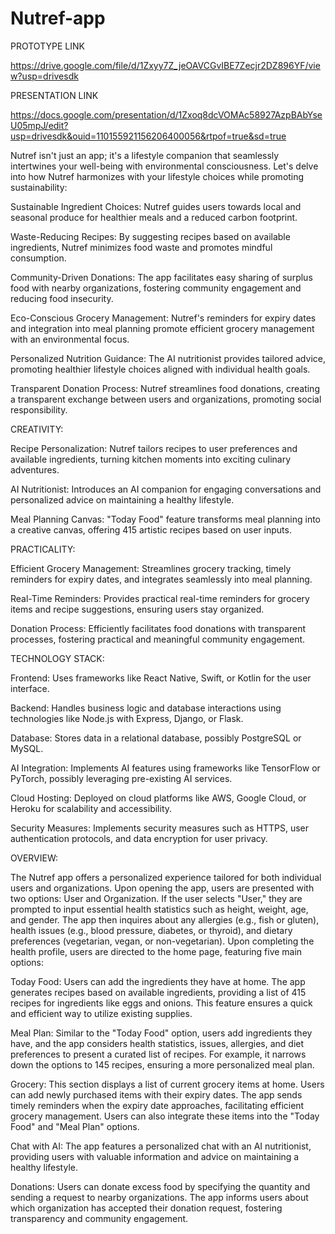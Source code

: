 # Nutref-app
PROTOTYPE LINK

https://drive.google.com/file/d/1Zxyy7Z_jeOAVCGvIBE7Zecjr2DZ896YF/view?usp=drivesdk

PRESENTATION LINK

https://docs.google.com/presentation/d/1Zxoq8dcVOMAc58927AzpBAbYseU05mpJ/edit?usp=drivesdk&ouid=110155921156206400056&rtpof=true&sd=true

Nutref isn't just an app; it's a lifestyle companion that seamlessly intertwines your well-being with environmental consciousness. Let's delve into how Nutref harmonizes with your lifestyle choices while promoting sustainability: 

Sustainable Ingredient Choices: 
Nutref guides users towards local and seasonal produce for healthier meals and a reduced carbon footprint. 

Waste-Reducing Recipes: 
By suggesting recipes based on available ingredients, Nutref minimizes food waste and promotes mindful consumption. 

Community-Driven Donations:
The app facilitates easy sharing of surplus food with nearby organizations, fostering community engagement and reducing food insecurity. 

Eco-Conscious Grocery Management: 
Nutref's reminders for expiry dates and integration into meal planning promote efficient grocery management with an environmental focus.

Personalized Nutrition Guidance: 
The AI nutritionist provides tailored advice, promoting healthier lifestyle choices aligned with individual health goals. 

Transparent Donation Process:
Nutref streamlines food donations, creating a transparent exchange between users and organizations, promoting social responsibility.

CREATIVITY: 

Recipe Personalization: 
Nutref tailors recipes to user preferences and available ingredients, turning kitchen moments into exciting culinary adventures.

AI Nutritionist: 
Introduces an AI companion for engaging conversations and personalized advice on maintaining a healthy lifestyle. 

Meal Planning Canvas: 
"Today Food" feature transforms meal planning into a creative canvas, offering 415 artistic recipes based on user inputs.

PRACTICALITY:

Efficient Grocery Management: 
Streamlines grocery tracking, timely reminders for expiry dates, and integrates seamlessly into meal planning.

Real-Time Reminders: 
Provides practical real-time reminders for grocery items and recipe suggestions, ensuring users stay organized. 

Donation Process:
Efficiently facilitates food donations with transparent processes, fostering practical and meaningful community engagement.

TECHNOLOGY STACK: 

Frontend: 
Uses frameworks like React Native, Swift, or Kotlin for the user interface. 

Backend: 
Handles business logic and database interactions using technologies like Node.js with Express, Django, or Flask. 

Database: 
Stores data in a relational database, possibly PostgreSQL or MySQL. 

AI Integration: 
Implements AI features using frameworks like TensorFlow or PyTorch, possibly leveraging pre-existing AI services. 

Cloud Hosting: 
Deployed on cloud platforms like AWS, Google Cloud, or Heroku for scalability and accessibility. 

Security Measures:
Implements security measures such as HTTPS, user authentication protocols, and data encryption for user privacy.

OVERVIEW: 

The Nutref app offers a personalized experience tailored for both individual users and organizations. Upon opening the app, users are presented with two options: User and Organization. If the user selects "User," they are prompted to input essential health statistics such as height, weight, age, and gender. The app then inquires about any allergies (e.g., fish or gluten), health issues (e.g., blood pressure, diabetes, or thyroid), and dietary preferences (vegetarian, vegan, or non-vegetarian). Upon completing the health profile, users are directed to the home page, featuring five main options:

Today Food:  Users can add the ingredients they have at home. The app generates recipes based on available ingredients, providing a list of 415 recipes for ingredients like eggs and onions. This feature ensures a quick and efficient way to utilize existing supplies.

Meal Plan: Similar to the "Today Food" option, users add ingredients they have, and the app considers health statistics, issues, allergies, and diet preferences to present a curated list of recipes. For example, it narrows down the options to 145 recipes, ensuring a more personalized meal plan.

Grocery:  This section displays a list of current grocery items at home. Users can add newly purchased items with their expiry dates. The app sends timely reminders when the expiry date approaches, facilitating efficient grocery management. Users can also integrate these items into the "Today Food" and "Meal Plan" options.

Chat with AI: The app features a personalized chat with an AI nutritionist, providing users with valuable information and advice on maintaining a healthy lifestyle.

Donations:  Users can donate excess food by specifying the quantity and sending a request to nearby organizations. The app informs users about which organization has accepted their donation request, fostering transparency and community engagement.
